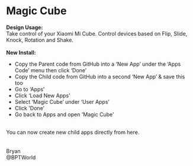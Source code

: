 # Magic Cube
<b>Design Usage:</b><br>
Take control of your Xiaomi Mi Cube. Control devices based on Flip, Slide, Knock, Rotation and Shake.<br><br>
<b>New Install:</b><br>
* Copy the Parent code from GitHub into a ‘New App’ under the ‘Apps Code’ menu then click ‘Done’
* Copy the Child code from GitHub into a second ‘New App’ & save this too
* Go to ‘Apps’
* Click ‘Load New Apps’
* Select ‘Magic Cube’ under ‘User Apps’
* Click 'Done'
* Go back to Apps and open 'Magic Cube'
<br>
You can now create new child apps directly from here.<br><br>

<br>
Bryan<br>
@BPTWorld
